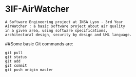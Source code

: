 # 3IF-AirWatcher
```
A Software Engineering project at INSA Lyon - 3rd Year 
AirWatcher : a basic software project about air quality
in a given area, using software specifications,
architectural design, security by design and UML language. 
```

##Some basic Git commands are:
```
git pull
git status
git add
git commit
git push origin master
```
